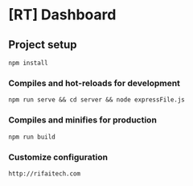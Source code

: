 # [RT] Dashboard

## Project setup

```
npm install
```

### Compiles and hot-reloads for development
```
npm run serve && cd server && node expressFile.js
```

### Compiles and minifies for production
```
npm run build
```


### Customize configuration
```
http://rifaitech.com
```